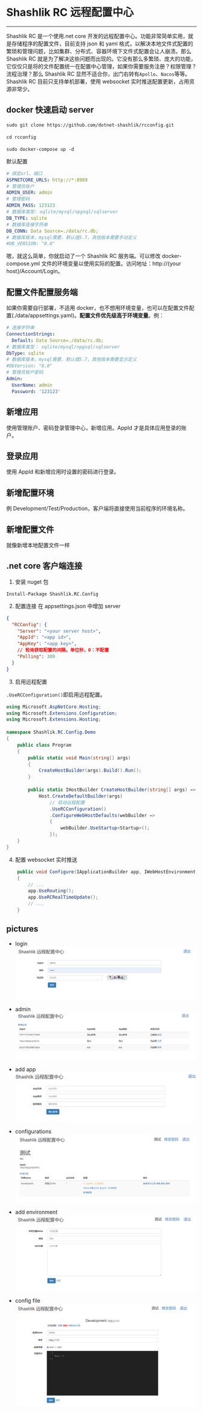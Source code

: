 # Shashlik RC 远程配置中心

---

Shashlik RC 是一个使用.net core 开发的远程配置中心。功能非常简单实用，就是存储程序的配置文件，目前支持 json 和 yaml 格式，以解决本地文件式配置的繁琐和管理问题，比如集群、分布式、容器环境下文件式配置会让人崩溃。那么 Shashlik RC 就是为了解决这些问题而出现的。它没有那么多繁琐、庞大的功能，它仅仅只是将的文件配置统一在配置中心管理，如果你需要服务注册？权限管理？流程治理？那么 Shashlik RC 显然不适合你，出门右转有`Apollo`、`Nacos`等等。Shashlik RC 目前只支持单机部署，使用 websocket 实时推送配置更新，占用资源非常少。

## docker 快速启动 server

```
sudo git clone https://github.com/dotnet-shashlik/rcconfig.git

cd rcconfig

sudo docker-compose up -d
```

默认配置

```yaml
# 绑定url、端口
ASPNETCORE_URLS: http://*:8989
# 管理员账户
ADMIN_USER: admin
# 管理密码
ADMIN_PASS: 123123
# 数据库类型: sqlite/mysql/npgsql/sqlserver
DB_TYPE: sqlite
# 数据库连接字符串
DB_CONN: Data Source=./data/rc.db;
# 数据库版本，mysql需要，默认值5.7，其他版本需要手动定义
#DB_VERSION: "8.0"
```
嗯，就这么简单，你就启动了一个 Shashlik RC 服务端。可以修改 docker-compose.yml 文件的环境变量以使用实际的配置。访问地址：http://{your host}/Account/Login。

## 配置文件配置服务端

如果你需要自行部署，不适用 docker，也不想用环境变量，也可以在配置文件配置(./data/appsettings.yaml)。**配置文件优先级高于环境变量**。例：

```yaml
# 连接字符串
ConnectionStrings:
  Default: Data Source=./data/rc.db;
# 数据库类型： sqlite/mysql/npgsql/sqlserver
DbType: sqlite
# 数据库版本，mysql需要，默认值5.7，其他版本需要显示定义
#DbVersion: "8.0"
# 管理员账户密码
Admin:
  UserName: admin
  Password: '123123'
```

## 新增应用

使用管理账户、密码登录管理中心，新增应用。AppId 才是具体应用登录的账户。

## 登录应用

使用 AppId 和新增应用时设置的密码进行登录。

## 新增配置环境

例 Development/Test/Production，客户端将直接使用当前程序的环境名称。

## 新增配置文件

就像新增本地配置文件一样

## .net core 客户端连接

1. 安装 nuget 包

```
Install-Package Shashlik.RC.Config

```

2. 配置连接
   在 appsettings.json 中增加 server

```json
{
  "RCConfig": {
    "Server": "<your server host>",
    "AppId": "<app id>",
    "AppKey": "<app key>",
    // 轮询获取配置的间隔，单位秒，0：不配置
    "Polling": 300
  }
}
```

3. 启用远程配置

`.UseRCConfiguration()`即启用远程配置。

```c#
using Microsoft.AspNetCore.Hosting;
using Microsoft.Extensions.Configuration;
using Microsoft.Extensions.Hosting;

namespace Shashlik.RC.Config.Demo
{
    public class Program
    {
        public static void Main(string[] args)
        {
            CreateHostBuilder(args).Build().Run();
        }

        public static IHostBuilder CreateHostBuilder(string[] args) =>
            Host.CreateDefaultBuilder(args)
                // 启动远程配置
                .UseRCConfiguration()
                .ConfigureWebHostDefaults(webBuilder =>
                {
                    webBuilder.UseStartup<Startup>();
                });
    }
}
```

4. 配置 websocket 实时推送

```c#
    public void Configure(IApplicationBuilder app, IWebHostEnvironment env)
    {
        // ...
        app.UseRouting();
        app.UseRCRealTimeUpdate();
        // ...
    }
```

## pictures

- login
![login](./pictures/1.png)

- admin
![admin](./pictures/2.png)

- add app
![add app](./pictures/3.png)

- configurations
![configurations](./pictures/4.png)

- add environment
![add environment](./pictures/5.png)

- config file
![config file](./pictures/6.png)